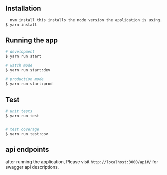 ## Installation

```bash
  nvm install this installs the node version the application is using.
$ yarn install
```

## Running the app

```bash
# development
$ yarn run start

# watch mode
$ yarn run start:dev

# production mode
$ yarn run start:prod
```

## Test

```bash
# unit tests
$ yarn run test


# test coverage
$ yarn run test:cov
```

## api endpoints

after running the application, Please visit `http://localhost:3000/api#/`
for swagger api descriptions.
